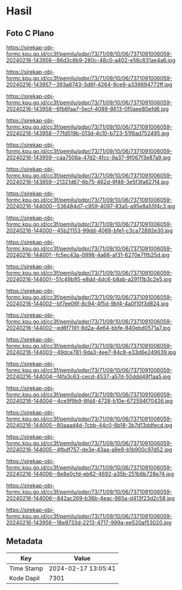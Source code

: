 # Hasil

## Foto C Plano

https://sirekap-obj-formc.kpu.go.id/cc3f/pemilu/pdpr/73/71/09/10/06/7371091006059-20240216-143956--86d3c6b9-280c-48c0-a402-e56c831ae4a6.jpg

https://sirekap-obj-formc.kpu.go.id/cc3f/pemilu/pdpr/73/71/09/10/06/7371091006059-20240216-143957--393a6743-3d6f-4264-8ce9-a339694772ff.jpg

https://sirekap-obj-formc.kpu.go.id/cc3f/pemilu/pdpr/73/71/09/10/06/7371091006059-20240216-143958--6fb6faa7-5ecf-4089-8613-0f0aee80efd6.jpg

https://sirekap-obj-formc.kpu.go.id/cc3f/pemilu/pdpr/73/71/09/10/06/7371091006059-20240216-143958--77fd519b-013d-4c10-b723-51f6ad752495.jpg

https://sirekap-obj-formc.kpu.go.id/cc3f/pemilu/pdpr/73/71/09/10/06/7371091006059-20240216-143959--caa7506a-47d2-4fcc-9a37-9f067f3e87a9.jpg

https://sirekap-obj-formc.kpu.go.id/cc3f/pemilu/pdpr/73/71/09/10/06/7371091006059-20240216-143959--21321d67-6b75-462d-9f48-3e5f3fa627f4.jpg

https://sirekap-obj-formc.kpu.go.id/cc3f/pemilu/pdpr/73/71/09/10/06/7371091006059-20240216-144000--536484d7-c959-4097-83a5-a95e8a55f4c3.jpg

https://sirekap-obj-formc.kpu.go.id/cc3f/pemilu/pdpr/73/71/09/10/06/7371091006059-20240216-144000--45b21153-99dd-4069-bfe1-c3ca72892e30.jpg

https://sirekap-obj-formc.kpu.go.id/cc3f/pemilu/pdpr/73/71/09/10/06/7371091006059-20240216-144001--fc5ec43a-0998-4a66-af31-6270e71fb25d.jpg

https://sirekap-obj-formc.kpu.go.id/cc3f/pemilu/pdpr/73/71/09/10/06/7371091006059-20240216-144001--51c49b95-e8dd-4dc6-b8ab-a29111b3c2e5.jpg

https://sirekap-obj-formc.kpu.go.id/cc3f/pemilu/pdpr/73/71/09/10/06/7371091006059-20240216-144002--bf7ee06f-8c94-4f5d-9bf4-4a0f10f3d824.jpg

https://sirekap-obj-formc.kpu.go.id/cc3f/pemilu/pdpr/73/71/09/10/06/7371091006059-20240216-144002--ed6f7191-8d2a-4e64-bbfe-840ebd0571a7.jpg

https://sirekap-obj-formc.kpu.go.id/cc3f/pemilu/pdpr/73/71/09/10/06/7371091006059-20240216-144003--49dce781-9da3-4ee7-84c8-e33d6e249639.jpg

https://sirekap-obj-formc.kpu.go.id/cc3f/pemilu/pdpr/73/71/09/10/06/7371091006059-20240216-144004--f4fa3c63-cecd-4537-a57d-50ddd49f1aa5.jpg

https://sirekap-obj-formc.kpu.go.id/cc3f/pemilu/pdpr/73/71/09/10/06/7371091006059-20240216-144004--4ce9f9b9-8fd4-4728-b10e-672594f70426.jpg

https://sirekap-obj-formc.kpu.go.id/cc3f/pemilu/pdpr/73/71/09/10/06/7371091006059-20240216-144005--80aaad4d-7cbb-44c0-8b18-3b7d13ddfecd.jpg

https://sirekap-obj-formc.kpu.go.id/cc3f/pemilu/pdpr/73/71/09/10/06/7371091006059-20240216-144005--4fbdf757-de3e-43aa-a9e9-b1b900c97d52.jpg

https://sirekap-obj-formc.kpu.go.id/cc3f/pemilu/pdpr/73/71/09/10/06/7371091006059-20240216-144006--8e8e0cfd-eb62-4692-a35b-251b6b728e74.jpg

https://sirekap-obj-formc.kpu.go.id/cc3f/pemilu/pdpr/73/71/09/10/06/7371091006059-20240216-144006--842ac269-b36b-4eac-865a-d413f23d2c58.jpg

https://sirekap-obj-formc.kpu.go.id/cc3f/pemilu/pdpr/73/71/09/10/06/7371091006059-20240216-143956--18e9733d-2213-4717-999a-ee520af53020.jpg


## Metadata

| Key        | Value               |
| ---------- | ------------------- |
| Time Stamp | 2024-02-17 13:05:41 |
| Kode Dapil | 7301                |



